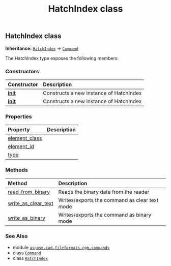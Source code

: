 ﻿---
title: HatchIndex class
second_title: Aspose.CAD for Python via .NET API References
description: 
type: docs
weight: 920
url: /python-net/aspose.cad.fileformats.cgm.commands/hatchindex/
is_root: false
---

## HatchIndex class



**Inheritance:** [`HatchIndex`](/cad/python-net/aspose.cad.fileformats.cgm.commands/hatchindex) → 
[`Command`](/cad/python-net/aspose.cad.fileformats.cgm.commands/command)



The HatchIndex type exposes the following members:

### Constructors
| Constructor | Description |
| :- | :- |
| [__init__](/cad/python-net/aspose.cad.fileformats.cgm.commands/hatchindex/__init__/#aspose.cad.fileformats.cgm.CgmFile) | Constructs a new instance of HatchIndex |
| [__init__](/cad/python-net/aspose.cad.fileformats.cgm.commands/hatchindex/__init__/#aspose.cad.fileformats.cgm.CgmFile-HatchIndex.HatchType) | Constructs a new instance of HatchIndex |


### Properties
| Property | Description |
| :- | :- |
| [element_class](/cad/python-net/aspose.cad.fileformats.cgm.commands/hatchindex/element_class) |  |
| [element_id](/cad/python-net/aspose.cad.fileformats.cgm.commands/hatchindex/element_id) |  |
| [type](/cad/python-net/aspose.cad.fileformats.cgm.commands/hatchindex/type) |  |


### Methods
| Method | Description |
| :- | :- |
| [read_from_binary](/cad/python-net/aspose.cad.fileformats.cgm.commands/hatchindex/read_from_binary/#aspose.cad.fileformats.cgm.IBinaryReader) | Reads the binary data from the reader |
| [write_as_clear_text](/cad/python-net/aspose.cad.fileformats.cgm.commands/hatchindex/write_as_clear_text/#aspose.cad.fileformats.cgm.IClearTextWriter) | Writes/exports the command as clear text mode |
| [write_as_binary](/cad/python-net/aspose.cad.fileformats.cgm.commands/hatchindex/write_as_binary/#aspose.cad.fileformats.cgm.IBinaryWriter) | Writes/exports the command as binary mode |



### See Also
* module [`aspose.cad.fileformats.cgm.commands`](..)
* class [`Command`](/cad/python-net/aspose.cad.fileformats.cgm.commands/command)
* class [`HatchIndex`](/cad/python-net/aspose.cad.fileformats.cgm.commands/hatchindex)
